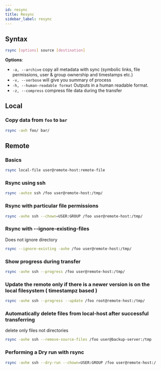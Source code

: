 ```yaml
---
id: resync
title: Resync
sidebar_label: resync
---
```

## Syntax

```bash
rsync [options] source [destination]
```

**Options**:

- `-a, --archive` copy all metadata with sync (symbolic links, file permissions, user & group ownership and timestamps etc.)
- `-v, --verbose` will give you summary of process 
- `-h, --human-readable format` Outputs in a human readable format. 
- `-z, --compress` compress file data during the transfer

## Local

### Copy data from `foo` to `bar`

```bash
rsync -avh foo/ bar/ 
```

## Remote

### Basics

```bash
rsync local-file user@remote-host:remote-file
```

### Rsync using ssh

```bash
rsync -avhze ssh /foo user@remote-host:/tmp/
```

### Rsync with particular file permissions

```bash
rsync -avhe ssh --chown=USER:GROUP /foo user@remote-host:/tmp/
```

### Rsync with --ignore-existing-files

Does not ignore directory

```bash
rsync --ignore-existing -avhe /foo user@remote-host:/tmp/
```

### Show progress during transfer

```bash
rsync -avhe ssh --progress /foo user@remote-host:/tmp/
```

### Update the remote only if there is a newer version is on the local filesystem ( timestampz based )

```bash
rsync -avhe ssh --progress --update /foo root@remote-host:/tmp/
```

### Automatically delete files from local-host after successful transferring

delete only files not directories

```bash
rsync -avhe ssh --remove-source-files /foo user@backup-server:/tmp
```

### Performing a Dry run with rsync

```bash
rsync -avhe ssh --dry-run --chown=USER:GROUP /foo user@remote-host:/
```